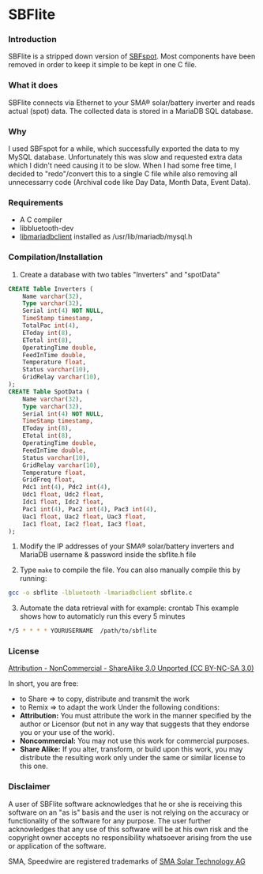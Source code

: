 # SBFlite

### **Introduction**
SBFlite is a stripped down version of [SBFspot](https://github.com/SBFspot/SBFspot/).
Most components have been removed in order to keep it simple to be kept in one C file.

### **What it does**
SBFlite connects via Ethernet to your SMA® solar/battery inverter and reads actual (spot) data. The collected data is stored in a MariaDB SQL database.

### **Why**
I used SBFspot for a while, which successfully exported the data to my MySQL database. Unfortunately this was slow and requested extra data which I didn't need causing it to be slow. When I had some free time, I decided to "redo"/convert this to a single C file while also removing all unnecessarry code (Archival code like Day Data, Month Data, Event Data). 

### **Requirements**
* A C compiler
* libbluetooth-dev
* [libmariadbclient](https://downloads.mariadb.org/connector-odbc/) installed as /usr/lib/mariadb/mysql.h

### **Compilation/Installation**
1. Create a database with two tables "Inverters" and "spotData"
```sql
CREATE Table Inverters (
	Name varchar(32),
	Type varchar(32),
	Serial int(4) NOT NULL,
	TimeStamp timestamp,
	TotalPac int(4),
	EToday int(8),
	ETotal int(8),
	OperatingTime double,
	FeedInTime double,
	Temperature float,
	Status varchar(10),
	GridRelay varchar(10),
);
CREATE Table SpotData (
	Name varchar(32),
	Type varchar(32),
	Serial int(4) NOT NULL,
	TimeStamp timestamp,
	EToday int(8),
	ETotal int(8),
	OperatingTime double,
	FeedInTime double,
	Status varchar(10),
	GridRelay varchar(10),
	Temperature float,
	GridFreq float,
	Pdc1 int(4), Pdc2 int(4),
	Udc1 float, Udc2 float,
	Idc1 float, Idc2 float,
	Pac1 int(4), Pac2 int(4), Pac3 int(4),
	Uac1 float, Uac2 float, Uac3 float,
	Iac1 float, Iac2 float, Iac3 float,
);
```

1. Modify the IP addresses of your SMA® solar/battery inverters and MariaDB username & password inside the sbflite.h file

2. Type `make` to compile the file.
   You can also manually compile this by running:
```bash
gcc -o sbflite -lbluetooth -lmariadbclient sbflite.c 
```

3. Automate the data retrieval with for example: crontab
This example shows how to automaticly run this every 5 minutes
```bash
*/5 * * * * YOURUSERNAME  /path/to/sbflite
```

### **License**
[Attribution - NonCommercial - ShareAlike 3.0 Unported (CC BY-NC-SA 3.0)](https://creativecommons.org/licenses/by-nc-sa/3.0/legalcode)

In short, you are free:
* to Share => to copy, distribute and transmit the work
* to Remix => to adapt the work
Under the following conditions:
* **Attribution:** You must attribute the work in the manner specified by the author or Licensor (but not in any way that suggests that they endorse you or your use of the work).
* **Noncommercial:** You may not use this work for commercial purposes.
* **Share Alike:** If you alter, transform, or build upon this work, you may distribute the resulting work only under the same or similar license to this one.

### **Disclaimer**
A user of SBFlite software acknowledges that he or she is receiving this software on an "as is" basis and the user is not relying on the accuracy or functionality of the software for any purpose. The user further acknowledges that any use of this software will be at his own risk and the copyright owner accepts no responsibility whatsoever arising from the use or application of the software.

SMA, Speedwire are registered trademarks of [SMA Solar Technology AG](http://www.sma.de/en/company/about-sma.html)
